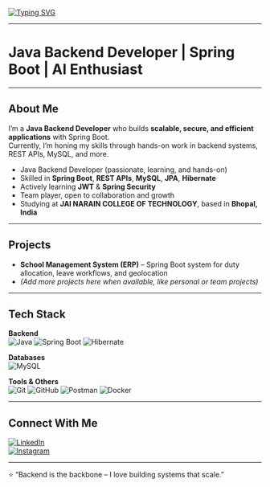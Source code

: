 [![Typing SVG](https://readme-typing-svg.demolab.com?size=42&duration=2000&pause=800&center=true&vCenter=true&width=600&lines=%F0%9F%91%8B+Hi,+I'm+Mo+Zuhair)](https://git.io/typing-svg)

---

#  Java Backend Developer | Spring Boot | AI Enthusiast

---

##  About Me

I’m a **Java Backend Developer** who builds **scalable, secure, and efficient applications** with Spring Boot.  
Currently, I’m honing my skills through hands-on work in backend systems, REST APIs, MySQL, and more.  

-  Java Backend Developer (passionate, learning, and hands-on)  
-  Skilled in **Spring Boot**, **REST APIs**, **MySQL**, **JPA**, **Hibernate**  
-  Actively learning **JWT** & **Spring Security**  
-  Team player, open to collaboration and growth  
-  Studying at **JAI NARAIN COLLEGE OF TECHNOLOGY**, based in **Bhopal, India**

---

##  Projects

- **School Management System (ERP)** – Spring Boot system for duty allocation, leave workflows, and geolocation  
- *(Add more projects here when available, like personal or team projects)*  

---

##  Tech Stack

**Backend**  
![Java](https://img.shields.io/badge/java-%23ED8B00.svg?style=for-the-badge&logo=openjdk&logoColor=white) ![Spring Boot](https://img.shields.io/badge/springboot-%236DB33F.svg?style=for-the-badge&logo=springboot&logoColor=white) ![Hibernate](https://img.shields.io/badge/Hibernate-59666C?style=for-the-badge&logo=Hibernate&logoColor=white)

**Databases**  
![MySQL](https://img.shields.io/badge/mysql-4479A1.svg?style=for-the-badge&logo=mysql&logoColor=white)

**Tools & Others**  
![Git](https://img.shields.io/badge/git-%23F05033.svg?style=for-the-badge&logo=git&logoColor=white) ![GitHub](https://img.shields.io/badge/github-%23121011.svg?style=for-the-badge&logo=github&logoColor=white) ![Postman](https://img.shields.io/badge/Postman-FF6C37?style=for-the-badge&logo=postman&logoColor=white) ![Docker](https://img.shields.io/badge/Docker-2496ED.svg?style=for-the-badge&logo=docker&logoColor=white)

---

##  Connect With Me

[![LinkedIn](https://img.shields.io/badge/LinkedIn-%230077B5.svg?logo=linkedin&logoColor=white)](https://www.linkedin.com/in/mo-zuhair-159a22249/)  
[![Instagram](https://img.shields.io/badge/Instagram-%23E4405F.svg?logo=Instagram&logoColor=white)](https://www.instagram.com/mr.zuhair.24?igsh=cW1saGtkYm5oZnZm)

---

⭐ “Backend is the backbone – I love building systems that scale.”
